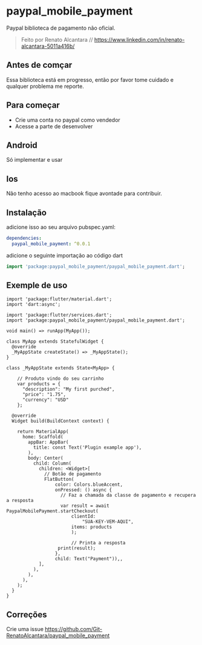 # paypal_mobile_payment

Paypal biblioteca de pagamento não oficial.

> Feito por Renato Alcantara // https://www.linkedin.com/in/renato-alcantara-5011a416b/


## Antes de comçar
Essa biblioteca está em progresso, então por favor tome cuidado e qualquer problema me reporte.

## Para começar
* Crie uma conta no paypal como vendedor
* Acesse a parte de desenvolver

## Android
Só implementar e usar

## Ios
Não tenho acesso ao macbook fique avontade para contribuir.

## Instalação
adicione isso ao seu arquivo pubspec.yaml:
```yaml
dependencies:
  paypal_mobile_payment: ^0.0.1
```
adicione o seguinte importação ao código dart
```dart
import 'package:paypal_mobile_payment/paypal_mobile_payment.dart';
```

## Exemple de uso
```flutter
import 'package:flutter/material.dart';
import 'dart:async';

import 'package:flutter/services.dart';
import 'package:paypal_mobile_payment/paypal_mobile_payment.dart';

void main() => runApp(MyApp());

class MyApp extends StatefulWidget {
  @override
  _MyAppState createState() => _MyAppState();
}

class _MyAppState extends State<MyApp> {
    
    // Produto vindo do seu carrinho
    var products = {
      "description": "My first purched",
      "price": "1.75",
      "currency": "USD"
    };

  @override
  Widget build(BuildContext context) {

    return MaterialApp(
      home: Scaffold(
        appBar: AppBar(
          title: const Text('Plugin example app'),
        ),
        body: Center(
          child: Column(
            children: <Widget>[
              // Botão de pagamento
              FlatButton(
                  color: Colors.blueAccent,
                  onPressed: () async {
                    // Faz a chamada da classe de pagamento e recupera a resposta
                    var result = await PaypalMobilePayment.startCheckout(
                        clientId:
                            "SUA-KEY-VEM-AQUI",
                        items: products
                        );

                        // Printa a resposta
                   print(result);
                  },
                  child: Text("Payment")),,
            ],
          ),
        ),
      ),
    );
  }
}

```

## Correções
Crie uma issue https://github.com/Git-RenatoAlcantara/paypal_mobile_payment

